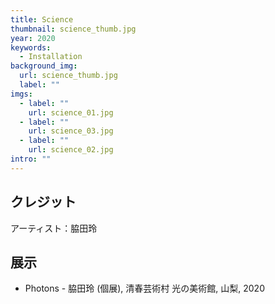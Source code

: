 ```yaml
---
title: Science
thumbnail: science_thumb.jpg
year: 2020
keywords:
  - Installation
background_img:
  url: science_thumb.jpg
  label: ""
imgs:
  - label: ""
    url: science_01.jpg
  - label: ""
    url: science_03.jpg
  - label: ""
    url: science_02.jpg
intro: ""
---
```


## クレジット

アーティスト：脇田玲

## 展示

- Photons - 脇田玲 (個展), 清春芸術村 光の美術館, 山梨, 2020
